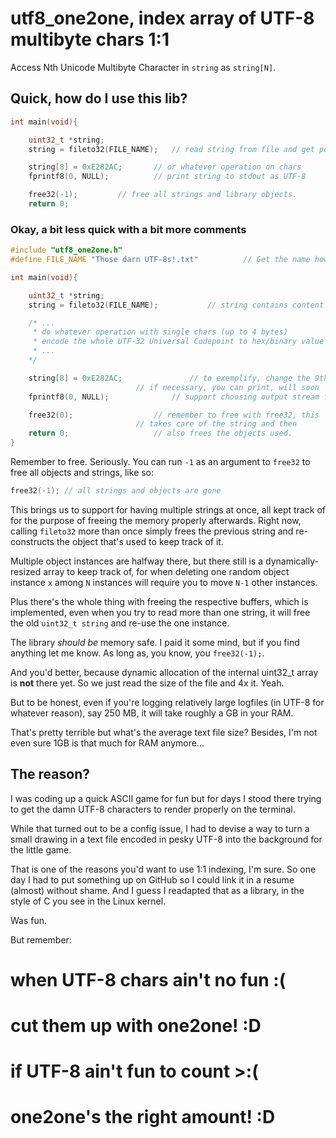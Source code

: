 # utf8_one2one, index array of UTF-8 multibyte chars 1:1
Access Nth Unicode Multibyte Character in `string` as `string[N]`.

## Quick, how do I use this lib?
```c
int main(void){

	uint32_t *string;
	string = fileto32(FILE_NAME);	// read string from file and get pointer

	string[8] = 0xE282AC;		// or whatever operation on chars
	fprintf8(0, NULL);      	// print string to stdout as UTF-8

	free32(-1);			// free all strings and library objects.
	return 0;
```

### Okay, a bit less quick with a bit more comments
```c
#include "utf8_one2one.h"
#define FILE_NAME "Those darn UTF-8s!.txt"      	// Get the name however you please

int main(void){

	uint32_t *string;
	string = fileto32(FILE_NAME);			// string contains content of file

	/* ...
	 * do whatever operation with single chars (up to 4 bytes)
	 * encode the whole UTF-32 Universal Codepoint to hex/binary value and assign
	 * ...
	*/

	string[8] = 0xE282AC;				// to exemplify, change the 9th element to €
							// if necessary, you can print, will soon
	fprintf8(0, NULL);				// support choosing output stream for sure

	free32(0);					// remember to free with free32, this
							// takes care of the string and then
	return 0;					// also frees the objects used.
}
```

Remember to free. Seriously. You can run `-1` as an argument to `free32` to free all objects and strings, like so:
```c
free32(-1); // all strings and objects are gone
```
This brings us to support for having multiple strings at once, all kept track of for the purpose of freeing the memory properly afterwards. Right now, calling `fileto32` more than once simply frees the previous string and re-constructs the object that's used to keep track of it.

Multiple object instances are halfway there, but there still is a dynamically-resized array to keep track of, for when deleting one random object instance `x` among `N` instances will require you to move `N-1` other instances.

Plus there's the whole thing with freeing the respective buffers, which is implemented, even when you try to read more than one string, it will free the old `uint32_t string` and re-use the one instance.

The library *should be* memory safe. I paid it some mind, but if you find anything let me know.
As long as, you know, you `free32(-1);`.

And you'd better, because dynamic allocation of the internal uint32_t array is **not** there yet. So we just read the size of the file and 4x it. Yeah.

But to be honest, even if you're logging relatively large logfiles (in UTF-8 for whatever reason), say 250 MB, it will take roughly a GB in your RAM.

That's pretty terrible but what's the average text file size? Besides, I'm not even sure 1GB is that much for RAM anymore...

## The reason?
I was coding up a quick ASCII game for fun but for days I stood there trying to get the damn UTF-8 characters to render properly on the terminal.

While that turned out to be a config issue, I had to devise a way to turn a small drawing in a text file encoded in pesky UTF-8 into the background for the little game.

That is one of the reasons you'd want to use 1:1 indexing, I'm sure.
So one day I had to put something up on GitHub so I could link it in a resume (almost) without shame. And I guess I readapted that as a library, in the style of C you see in the Linux kernel.

Was fun.

But remember:
# when UTF-8 chars ain't no fun :(
# cut them up with one2one! :D
# if UTF-8 ain't fun to count >:(
# one2one's the right amount! :D
